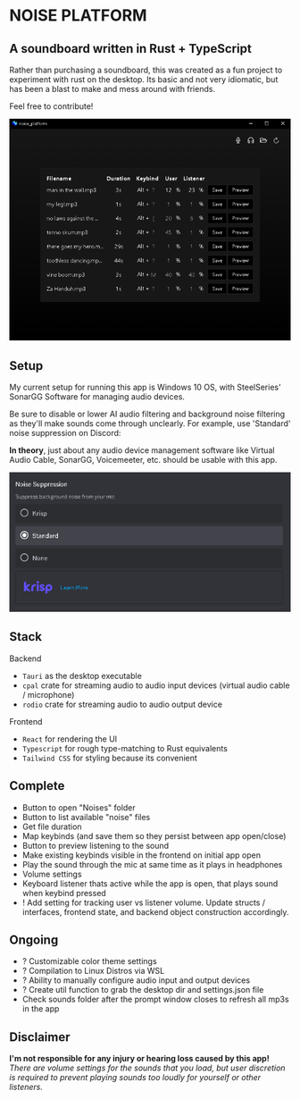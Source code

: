 # NOISE PLATFORM

## A soundboard written in Rust + TypeScript

Rather than purchasing a soundboard, this was created as a fun project to experiment with rust on the desktop. Its basic and not very idiomatic, but has been a blast to make and mess around with friends.

Feel free to contribute!

![alt text](screenshots/noise_platform.png)

## Setup

My current setup for running this app is Windows 10 OS, with SteelSeries' SonarGG Software for managing audio devices.

Be sure to disable or lower AI audio filtering and background noise filtering as they'll make sounds come through unclearly. For example, use 'Standard' noise suppression on Discord:

**In theory**, just about any audio device management software like Virtual Audio Cable, SonarGG, Voicemeeter, etc. should be usable with this app.

![alt text](screenshots/discord-noise-suppression.png)

## Stack

Backend

- `Tauri` as the desktop executable
- `cpal` crate for streaming audio to audio input devices (virtual audio cable / microphone)
- `rodio` crate for streaming audio to audio output device

Frontend

- `React` for rendering the UI
- `Typescript` for rough type-matching to Rust equivalents
- `Tailwind CSS` for styling because its convenient

## Complete

- Button to open "Noises" folder
- Button to list available "noise" files
- Get file duration
- Map keybinds (and save them so they persist between app open/close)
- Button to preview listening to the sound
- Make existing keybinds visible in the frontend on initial app open
- Play the sound through the mic at same time as it plays in headphones
- Volume settings
- Keyboard listener thats active while the app is open, that plays sound when keybind pressed
- ! Add setting for tracking user vs listener volume. Update structs / interfaces, frontend state, and backend object construction accordingly.

## Ongoing

- ? Customizable color theme settings
- ? Compilation to Linux Distros via WSL
- ? Ability to manually configure audio input and output devices
- ? Create util function to grab the desktop dir and settings.json file
- Check sounds folder after the prompt window closes to refresh all mp3s in the app

## Disclaimer

**I'm not responsible for any injury or hearing loss caused by this app!**
_There are volume settings for the sounds that you load, but user discretion is required to prevent playing sounds too loudly for yourself or other listeners._
